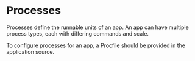 # Processes

Processes define the runnable units of an app. An app can have multiple process types, each with differing commands and scale.

To configure processes for an app, a Procfile should be provided in the application source.

